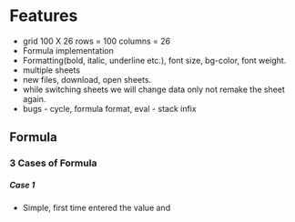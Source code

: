# Features
- grid 100 X 26 rows = 100 columns = 26
- Formula implementation
- Formatting(bold, italic, underline etc.), font size, bg-color, font weight.
- multiple sheets
- new files, download, open sheets.
- while switching sheets we will change data only not remake the sheet again.
- bugs - cycle, formula format, eval - stack infix
## Formula

### 3 Cases of Formula
##### Case 1
- Simple, first time entered the value and